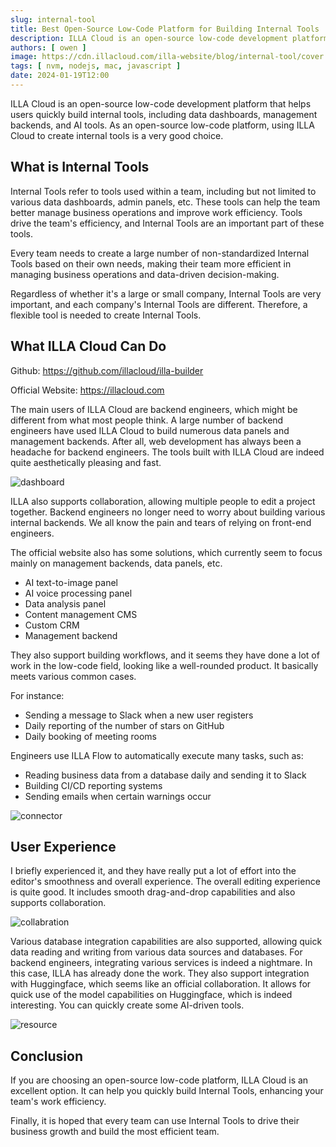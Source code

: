 ```yaml
---
slug: internal-tool
title: Best Open-Source Low-Code Platform for Building Internal Tools
description: ILLA Cloud is an open-source low-code development platform that helps users quickly build internal tools, including data dashboards, management backends, and AI tools. As an open-source low-code platform, using ILLA Cloud to create internal tools is a very good choice.
authors: [ owen ]
image: https://cdn.illacloud.com/illa-website/blog/internal-tool/cover.webp
tags: [ nvm, nodejs, mac, javascript ]
date: 2024-01-19T12:00
---
```


ILLA Cloud is an open-source low-code development platform that helps users quickly build internal tools, including data dashboards, management backends, and AI tools. As an open-source low-code platform, using ILLA Cloud to create internal tools is a very good choice.

## What is Internal Tools

Internal Tools refer to tools used within a team, including but not limited to various data dashboards, admin panels, etc. These tools can help the team better manage business operations and improve work efficiency. Tools drive the team's efficiency, and Internal Tools are an important part of these tools.

Every team needs to create a large number of non-standardized Internal Tools based on their own needs, making their team more efficient in managing business operations and data-driven decision-making.

Regardless of whether it's a large or small company, Internal Tools are very important, and each company's Internal Tools are different. Therefore, a flexible tool is needed to create Internal Tools.

## What ILLA Cloud Can Do

Github: https://github.com/illacloud/illa-builder

Official Website: https://illacloud.com

The main users of ILLA Cloud are backend engineers, which might be different from what most people think. A large number of backend engineers have used ILLA Cloud to build numerous data panels and management backends. After all, web development has always been a headache for backend engineers. The tools built with ILLA Cloud are indeed quite aesthetically pleasing and fast.

![dashboard](https://cdn.illacloud.com/illa-website/blog/popular-tool/dashboard.png)

ILLA also supports collaboration, allowing multiple people to edit a project together. Backend engineers no longer need to worry about building various internal backends. We all know the pain and tears of relying on front-end engineers.

The official website also has some solutions, which currently seem to focus mainly on management backends, data panels, etc.

- AI text-to-image panel
- AI voice processing panel
- Data analysis panel
- Content management CMS
- Custom CRM
- Management backend

They also support building workflows, and it seems they have done a lot of work in the low-code field, looking like a well-rounded product. It basically meets various common cases.

For instance:
- Sending a message to Slack when a new user registers
- Daily reporting of the number of stars on GitHub
- Daily booking of meeting rooms

Engineers use ILLA Flow to automatically execute many tasks, such as:
- Reading business data from a database daily and sending it to Slack
- Building CI/CD reporting systems
- Sending emails when certain warnings occur

![connector](https://cdn.illacloud.com/illa-website/blog/internal-tool/connector.png)

## User Experience

I briefly experienced it, and they have really put a lot of effort into the editor's smoothness and overall experience. The overall editing experience is quite good. It includes smooth drag-and-drop capabilities and also supports collaboration.

![collabration](https://cdn.illacloud.com/illa-website/blog/internal-tool/team.gif)

Various database integration capabilities are also supported, allowing quick data reading and writing from various data sources and databases. For backend engineers, integrating various services is indeed a nightmare. In this case, ILLA has already done the work. They also support integration with Huggingface, which seems like an official collaboration. It allows for quick use of the model capabilities on Huggingface, which is indeed interesting. You can quickly create some AI-driven tools.

![resource](https://cdn.illacloud.com/illa-website/blog/internal-tool/resource.png)

## Conclusion

If you are choosing an open-source low-code platform, ILLA Cloud is an excellent option. It can help you quickly build Internal Tools, enhancing your team's work efficiency.

Finally, it is hoped that every team can use Internal Tools to drive their business growth and build the most efficient team.